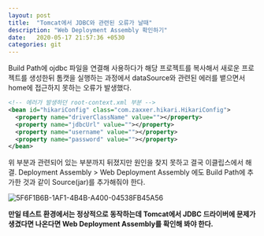 ```yaml
---
layout: post
title:  "Tomcat에서 JDBC와 관련된 오류가 날때"
description: "Web Deployment Assembly 확인하기"
date:   2020-05-17 21:57:36 +0530
categories: git 
---
```

Build Path에 ojdbc 파일을 연결해 사용하다가 해당 프로젝트를 복사해서 새로운 프로젝트를 생성한뒤 톰캣을 실행하는 과정에서 dataSource와 관련된 에러를 뱉으면서 home에 접근하지 못하는 오류가 발생했다.


```XML
<!-- 에러가 발생하던 root-context.xml 부분 -->
<bean id="hikariConfig" class="com.zaxxer.hikari.HikariConfig">
  <property name="driverClassName" value=""></property>
  <property name="jdbcUrl" value=""></property>
  <property name="username" value=""></property>
  <property name="password" value=""></property>
</bean>
```

위 부분과 관련되어 있는 부분까지 뒤졌지만 원인을 찾지 못하고 결국 이클립스에서 해결.
Deployment Assembly > Web Deployment Assembly 에도 Build Path에 추가한 것과 같이 Source(jar)를 추가해줘야 한다.  

![5F6F1B6B-1AF1-4B4B-A400-04538FB45A56](https://user-images.githubusercontent.com/18201794/82147903-f36b6800-988b-11ea-8b02-611fbd76a63e.png)


**만일 테스트 환경에서는 정상적으로 동작하는데 Tomcat에서 JDBC 드라이버에 문제가 생겼다면 나온다면 Web Deployment Assembly를 확인해 봐야 한다.**

